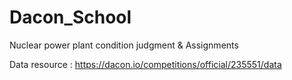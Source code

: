 # Dacon_School
 Nuclear power plant condition judgment & Assignments
 
 Data resource : https://dacon.io/competitions/official/235551/data
